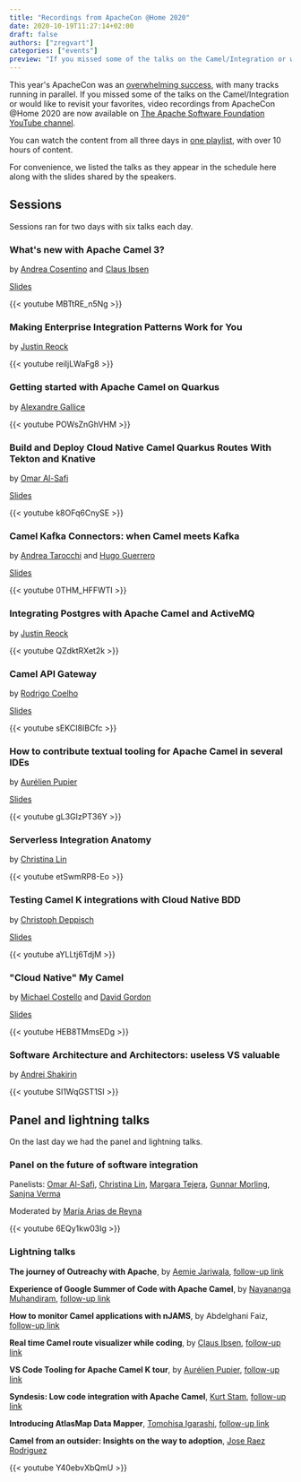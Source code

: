 ```yaml
---
title: "Recordings from ApacheCon @Home 2020"
date: 2020-10-19T11:27:14+02:00
draft: false
authors: ["zregvart"]
categories: ["events"]
preview: "If you missed some of the talks on the Camel/Integration or would like to revisit your favorites, video recordings from ApacheCon @Home 2020 are now available on The Apache Software Foundation YouTube channel."
---
```


This year's ApacheCon was an [overwhelming
success](https://blogs.apache.org/conferences/entry/apachecon-home-2020-was-a),
with many tracks running in parallel. If you missed some of the talks on
the Camel/Integration or would like to revisit your favorites, video
recordings from ApacheCon @Home 2020 are now available on [The Apache
Software Foundation YouTube
channel](https://www.youtube.com/c/TheApacheFoundation).

You can watch the content from all three days in [one
playlist](https://www.youtube.com/playlist?list=PLU2OcwpQkYCxv3E0e1UU6F_b-ceqotcnN),
with over 10 hours of content.

For convenience, we listed the talks as they appear in the schedule here
along with the slides shared by the speakers.

## Sessions

Sessions ran for two days with six talks each day.

### What's new with Apache Camel 3?

by [Andrea Cosentino](https://twitter.com/oscerd2) and
[Claus Ibsen](https://twitter.com/davsclaus/)

[Slides](Cosentino_Andrea,_Ibsen_Claus_Whats_new_with_Apache_Camel_3.pdf)

{{< youtube MBTtRE_n5Ng >}}

### Making Enterprise Integration Patterns Work for You

by [Justin Reock](https://twitter.com/jreock)

{{< youtube reiIjLWaFg8 >}}

### Getting started with Apache Camel on Quarkus

by [Alexandre Gallice](https://twitter.com/AlexGallice)

{{< youtube POWsZnGhVHM >}}

### Build and Deploy Cloud Native Camel Quarkus Routes With Tekton and Knative

by [Omar Al-Safi](https://twitter.com/omarsmak)

[Slides](Omar_Al-Safi_Build_and_Deploy_Cloud_Native_Camel_Quarkus_Routes_With_Tekton_and_Knative.pptx)

{{< youtube k8OFq6CnySE >}}

### Camel Kafka Connectors: when Camel meets Kafka

by [Andrea Tarocchi](https://twitter.com/valdar) and [Hugo
Guerrero](https://twitter.com/hguerreroo)

[Slides](Tarocchi_Andrea,_Guerrero_Hugo_Camel_Kafka_Connectors_-_when_Camel_meets_Kafka.pdf)

{{< youtube 0THM_HFFWTI >}}

### Integrating Postgres with Apache Camel and ActiveMQ

by [Justin Reock](https://twitter.com/jreock)

{{< youtube QZdktRXet2k >}}

### Camel API Gateway

by [Rodrigo Coelho](https://twitter.com/rcoelho)

[Slides](Rodrigo_Coelho_Open_Source_light_API_Gateway_built_with_Apache_Camel.pptx)

{{< youtube sEKCI8IBCfc >}}

### How to contribute textual tooling for Apache Camel in several IDEs

by [Aurélien Pupier](https://twitter.com/apupier)

[Slides](Pupier_Aurélien_How_to_contribute_textual_tooling_for_Apache_Camel_in_several_IDEs.pdf)

{{< youtube gL3GIzPT36Y >}}

### Serverless Integration Anatomy

by [Christina Lin](https://twitter.com/Christina_wm)

{{< youtube etSwmRP8-Eo >}}

### Testing Camel K integrations with Cloud Native BDD

by [Christoph Deppisch](https://twitter.com/freaky_styley)

[Slides](Deppisch_Christoph_Testing_CamelK_with_Cloud_Native_BDD.pdf)

{{< youtube aYLLtj6TdjM >}}

### "Cloud Native" My Camel

by [Michael Costello](https://mike-costello.github.io/) and [David Gordon](https://twitter.com/aph3lio)

[Slides](Costello_Michael_CloudNativeMyCamel.1.00.001.pdf)

{{< youtube HEB8TMmsEDg >}}

### Software Architecture and Architectors: useless VS valuable

by [Andrei Shakirin](https://twitter.com/ashakirin)

{{< youtube SI1WqGST1SI >}}

## Panel and lightning talks

On the last day we had the panel and lightning talks.

### Panel on the future of software integration

Panelists: [Omar Al-Safi](https://twitter.com/omarsmak),
[Christina Lin](https://twitter.com/Christina_wm),
[Margara Tejera](https://dl.acm.org/profile/81492655297),
[Gunnar Morling](https://twitter.com/gunnarmorling),
[Sanjna Verma](https://twitter.com/_sanjuverm)

Moderated by [María Arias de Reyna](https://twitter.com/delawen/)

{{< youtube 6EQy1kw03Ig >}}

### Lightning talks

**The journey of Outreachy with Apache**, by [Aemie
Jariwala](https://twitter.com/AemieJariwala), [follow-up
link](https://aemiej.netlify.app/blog-post-6/)

**Experience of Google Summer of Code with Apache Camel**, by [Nayananga
Muhandiram](https://lk.linkedin.com/in/nayananga-anuradha-muhandiram-30b376137),
[follow-up
link](https://medium.com/@nayanangamuhandiram/my-final-submission-of-gsoc-2020-camel-minio-component-for-apache-camel-d2318e2eaa4f)

**How to monitor Camel applications with nJAMS**, by Abdelghani Faiz,
[follow-up link](http://www.integrationmatters.com/)

**Real time Camel route visualizer while coding**, by [Claus
Ibsen](https://twitter.com/davsclaus/), [follow-up
link](https://github.com/davsclaus/camel-visual)

**VS Code Tooling for Apache Camel K tour**, by [Aurélien
Pupier](https://twitter.com/apupier), [follow-up
link](https://marketplace.visualstudio.com/items?itemName=redhat.vscode-camelk)

**Syndesis: Low code integration with Apache Camel**, [Kurt
Stam](https://twitter.com/KurtStam), [follow-up
link](https://github.com/syndesisio/syndesis-quickstarts#4-lets-run-some-quickstarts)

**Introducing AtlasMap Data Mapper**, [Tomohisa
Igarashi](https://twitter.com/igarashitm), [follow-up
link](https://www.atlasmap.io/)

**Camel from an outsider: Insights on the way to adoption**, [Jose Raez
Rodriguez](https://twitter.com/JoshiRaez)

{{< youtube Y40ebvXbQmU >}}
